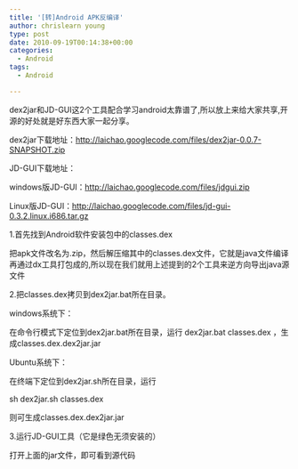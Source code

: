 ```yaml
---
title: '[转]Android APK反编译'
author: chrislearn young
type: post
date: 2010-09-19T00:14:38+00:00
categories:
  - Android
tags:
  - Android

---
```

dex2jar和JD-GUI这2个工具配合学习android太靠谱了,所以放上来给大家共享,开源的好处就是好东西大家一起分享。

dex2jar下载地址：http://laichao.googlecode.com/files/dex2jar-0.0.7-SNAPSHOT.zip
  
JD-GUI下载地址：
  
windows版JD-GUI：http://laichao.googlecode.com/files/jdgui.zip
       
Linux版JD-GUI：http://laichao.googlecode.com/files/jd-gui-0.3.2.linux.i686.tar.gz

1.首先找到Android软件安装包中的classes.dex

把apk文件改名为.zip，然后解压缩其中的classes.dex文件，它就是java文件编译再通过dx工具打包成的,所以现在我们就用上述提到的2个工具来逆方向导出java源文件

2.把classes.dex拷贝到dex2jar.bat所在目录。
  
windows系统下：
  
在命令行模式下定位到dex2jar.bat所在目录，运行 dex2jar.bat classes.dex ，生成classes.dex.dex2jar.jar

Ubuntu系统下：

在终端下定位到dex2jar.sh所在目录，运行
  
sh dex2jar.sh classes.dex

则可生成classes.dex.dex2jar.jar

3.运行JD-GUI工具（它是绿色无须安装的）

打开上面的jar文件，即可看到源代码